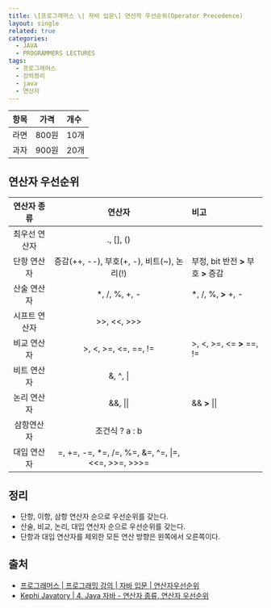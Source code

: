 ```yaml
---
title: \[프로그래머스 \| 자바 입문\] 연산자 우선순위(Operator Precedence)
layout: single
related: true
categories:
  - JAVA
  - PROGRAMMERS LECTURES
tags:
  - 프로그래머스
  - 강의정리
  - java
  - 연산자
---
```


| 항목 | 가격 | 개수 |
|:---:|:----:|:----|
| 라면 | 800원 | 10개 |
| 과자 | 900원 | 20개 |

## 연산자 우선순위
| 연산자 종류 | 연산자 | 비고 |  
|:---:|:----:|:----|  
| 최우선 연산자 | ., [], () |       |  
| 단항 연산자 | 증감(++, --), 부호(+, -), 비트(~), 논리(!) | 부정, bit 반전 **>** 부호 **>** 증감 |  
| 산술 연산자 | \*, /, %, +, - | \*, /, %,  **>**  +, - |  
| 시프트 연산자 | \>>, \<<, \>>> |       |  
| 비교 연산자 | >, <, >=, <=, ==, != | >, <, >=, <=  **>**  ==, != |  
| 비트 연산자 | &, ^, \| |       |  
| 논리 연산자 | &&, \|\| | &&  **>**  \|\| |  
| 삼항연산자 | 조건식 ? a : b |       |  
| 대입 연산자 | =, +=, -=, \*=, /=, %=, &=, ^=, \|=, \<<=, \>>=, \>>>= |       |  

## 정리
- 단항, 이항, 삼항 연산자 순으로 우선순위를 갖는다.
- 산술, 비교, 논리, 대입 연산자 순으로 우선순위를 갖는다.
- 단항과 대입 연산자를 제외한 모든 연산 방향은 왼쪽에서 오른쪽이다.
 
## 출처
- [프로그래머스 \| 프로그래밍 강의 \| 자바 입문 \| 연산자우선순위](https://programmers.co.kr/learn/courses/5/lessons/116)
- [Kephi Javatory \| 4. Java 자바 - 연산자 종류, 연산자 우선순위](https://kephilab.tistory.com/28)
